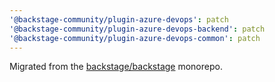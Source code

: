 ```yaml
---
'@backstage-community/plugin-azure-devops': patch
'@backstage-community/plugin-azure-devops-backend': patch
'@backstage-community/plugin-azure-devops-common': patch
---
```


Migrated from the [backstage/backstage](https://github.com/backstage/backstage) monorepo.
